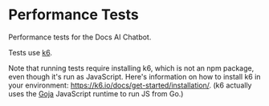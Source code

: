 # Performance Tests

Performance tests for the Docs AI Chatbot.

Tests use [k6](https://k6.io/docs).

Note that running tests require installing k6, which is not an npm package,
even though it's run as JavaScript. Here's information on how to install k6 in your environment:
<https://k6.io/docs/get-started/installation/>. (k6 actually uses the [Goja](https://k6.io/docs/misc/glossary/#goja) JavaScript runtime to run JS from Go.)
